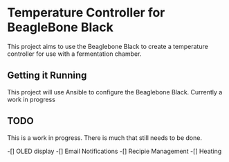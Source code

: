 # Temperature Controller for BeagleBone Black

This project aims to use the Beaglebone Black to create a temperature controller
for use with a fermentation chamber.

## Getting it Running

This project will use Ansible to configure the Beaglebone Black. Currently a
work in progress


## TODO

This is a work in progress.  There is much that still needs to be done.

-[] OLED display
-[] Email Notifications
-[] Recipie Management
-[] Heating
